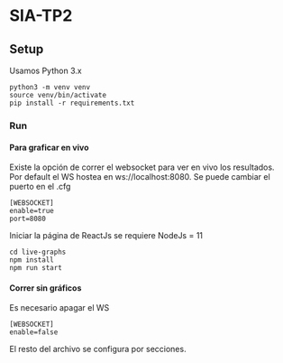 # SIA-TP2

## Setup
Usamos Python 3.x
```shell
python3 -m venv venv
source venv/bin/activate
pip install -r requirements.txt
```
### Run
#### Para graficar en vivo
Existe la opción de correr el websocket para ver en vivo los resultados.  
Por default el WS hostea en ws://localhost:8080. Se puede cambiar el puerto en el .cfg
```
[WEBSOCKET]
enable=true
port=8080
```
Iniciar la página de ReactJs se requiere NodeJs = 11
```shell
cd live-graphs
npm install
npm run start
```

#### Correr sin gráficos
Es necesario apagar el WS
```
[WEBSOCKET]
enable=false
```
El resto del archivo se configura por secciones.